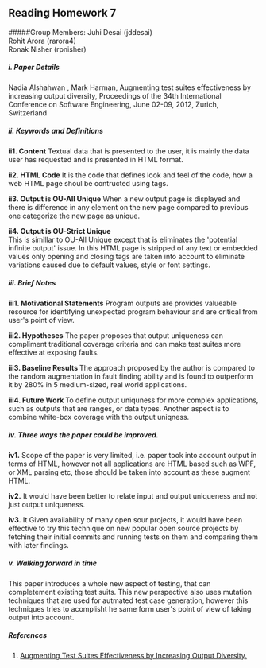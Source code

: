 ## Reading Homework 7
#####Group Members:
Juhi Desai (jddesai)  
Rohit Arora (rarora4)  
Ronak Nisher (rpnisher)  

##### i. Paper Details
Nadia Alshahwan , Mark Harman, Augmenting test suites effectiveness by increasing output diversity, Proceedings of the 34th International Conference on Software Engineering, June 02-09, 2012, Zurich, Switzerland   

##### ii. Keywords and Definitions  
<b>ii1. Content</b> 
 Textual data that is presented to the user, it is mainly the data user has requested and is presented in HTML format.

<b>ii2. HTML Code</b> 
 It is the code that defines look and feel of the code, how a web HTML page shoul be contructed using tags.

<b>ii3. Output is OU-All Unique</b> 
 When a new output page is displayed and there is difference in any element on the new page compared to previous one categorize the new page as unique.
 
<b>ii4. Output is OU-Strict Unique</b>   
This is simillar to OU-All Unique except that is eliminates the 'potential infinite output' issue. In this HTML page is stripped of any text or embedded values only opening and closing tags are taken into account to eliminate variations caused due to default values, style or font settings.

##### iii. Brief Notes
<b> iii1. Motivational Statements</b> 
Program outputs are provides valueable resource for identifying unexpected program behaviour and are critical from user's point of view.

<b> iii2. Hypotheses</b> 
The paper proposes that output uniqueness can compliment traditional coverage criteria and can make test suites more effective at exposing faults. 

<b> iii3. Baseline Results </b>
The approach proposed by the author is compared to the random augmentation	in fault finding ability and is found to outperform it by 280% in 5 medium-sized, real world applications.

<b> iii4. Future Work </b>
To define output uniquness for more complex applications, such as outputs that are ranges, or data types. Another aspect is to combine white-box coverage with the output uniqness.

##### iv. Three ways the paper could be improved.

<b> iv1.</b> Scope of the paper is very limited, i.e. paper took into account output in terms of HTML, however not all applications are HTML based such as WPF, or XML parsing etc, those should be taken into account as these augment HTML.

<b> iv2.</b> It would have been better to relate input and output uniqueness and not just output uniqueness.  

<b> iv3.</b> It  Given availability of many open sour projects, it would have been effective to try this technique on new popular open source projects by fetching their initial commits and running tests on them and comparing them with later findings.  


##### v. Walking forward in time
This paper introduces a whole new aspect of testing, that can completement existing test suits. This new perspective also uses mutation techniques that are used for autmated test case generation, however this techniques tries to acomplisht he same form user's point of view of taking output into account.  

##### References 
1. [Augmenting Test Suites Effectiveness by Increasing Output Diversity.](http://dl.acm.org/citation.cfm?id=2337414)
